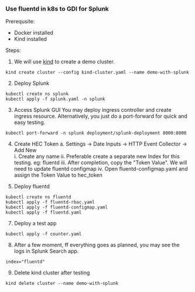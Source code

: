 ### Use fluentd in k8s to GDI for Splunk 

Prerequsite: 
- Docker installed
- Kind installed


Steps:

1. We will use [kind](https://kind.sigs.k8s.io/docs/user/quick-start/) to create a demo cluster.
```
kind create cluster --config kind-cluster.yaml --name demo-with-splunk
```

2. Deploy Splunk
```
kubectl create ns splunk
kubectl apply -f splunk.yaml -n splunk
```

3. Access Splunk GUI
You may deploy ingress controller and create ingress resource. Alternatively, you just do a port-forward for quick and easy testing.
```
kubectl port-forward -n splunk deployment/splunk-deployment 8000:8000
```

4. Create HEC Token
a. Settings -> Date Inputs -> HTTP Event Collector -> Add New<br/>
    i. Create any name
    ii. Preferable create a separate new Index for this testing. eg: fluentd
    iii. After completion, copy the "Token Value". We will need to update fluentd configmap
    iv. Open fluentd-configmap.yaml and assign the Token Value to hec_token 

5. Deploy fluentd
```
kubectl create ns fluentd
kubectl apply -f fluentd-rbac.yaml
kubectl apply -f fluentd-configmap.yaml
kubectl apply -f fluentd.yaml
```

7. Deploy a test app
```
kubectl apply -f counter.yaml
```

8. After a few moment, ff everything goes as planned, you may see the logs in Splunk Search app. 
```
index="fluentd"
```

9. Delete kind cluster after testing
```
kind delete cluster --name demo-with-splunk
```